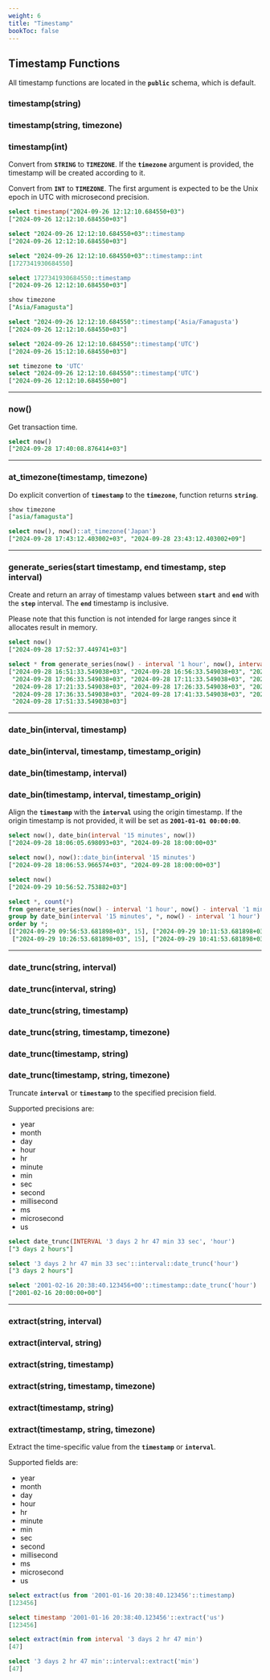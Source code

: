 ```yaml
---
weight: 6
title: "Timestamp"
bookToc: false
---
```


## Timestamp Functions

All timestamp functions are located in the **`public`** schema, which is default.

### timestamp(string)
### timestamp(string, timezone)
### timestamp(int)

Convert from **`STRING`** to **`TIMEZONE`**. If the **`timezone`** argument is provided, the
timestamp will be created according to it.

Convert from **`INT`** to **`TIMEZONE`**. The first argument is expected to be the
Unix epoch in UTC with microsecond precision.

```SQL
select timestamp("2024-09-26 12:12:10.684550+03")
["2024-09-26 12:12:10.684550+03"]

select "2024-09-26 12:12:10.684550+03"::timestamp
["2024-09-26 12:12:10.684550+03"]

select "2024-09-26 12:12:10.684550+03"::timestamp::int
[1727341930684550]

select 1727341930684550::timestamp
["2024-09-26 12:12:10.684550+03"]

show timezone
["Asia/Famagusta"]

select "2024-09-26 12:12:10.684550"::timestamp('Asia/Famagusta')
["2024-09-26 12:12:10.684550+03"]

select "2024-09-26 12:12:10.684550"::timestamp('UTC')
["2024-09-26 15:12:10.684550+03"]

set timezone to 'UTC'
select "2024-09-26 12:12:10.684550"::timestamp('UTC')
["2024-09-26 12:12:10.684550+00"]
```

---

### now()

Get transaction time.

```SQL
select now()
["2024-09-28 17:40:08.876414+03"]
```

---

### at_timezone(timestamp, timezone)

Do explicit convertion of **`timestamp`** to the **`timezone`**,
function returns **`string`**.

```SQL
show timezone
["asia/famagusta"]

select now(), now()::at_timezone('Japan')
["2024-09-28 17:43:12.403002+03", "2024-09-28 23:43:12.403002+09"]
```

---

### generate_series(start timestamp, end timestamp, step interval)

Create and return an array of timestamp values between **`start`** and **`end`**
with the **`step`** interval. The **`end`** timestamp is inclusive.

Please note that this function is not intended for large ranges since it
allocates result in memory.

```SQL
select now()
["2024-09-28 17:52:37.449741+03"]

select * from generate_series(now() - interval '1 hour', now(), interval '5 min')
["2024-09-28 16:51:33.549038+03", "2024-09-28 16:56:33.549038+03", "2024-09-28 17:01:33.549038+03",
 "2024-09-28 17:06:33.549038+03", "2024-09-28 17:11:33.549038+03", "2024-09-28 17:16:33.549038+03",
 "2024-09-28 17:21:33.549038+03", "2024-09-28 17:26:33.549038+03", "2024-09-28 17:31:33.549038+03",
 "2024-09-28 17:36:33.549038+03", "2024-09-28 17:41:33.549038+03", "2024-09-28 17:46:33.549038+03",
 "2024-09-28 17:51:33.549038+03"]
```

---

### date_bin(interval, timestamp)
### date_bin(interval, timestamp, timestamp_origin)
### date_bin(timestamp, interval)
### date_bin(timestamp, interval, timestamp_origin)

Align the **`timestamp`** with the **`interval`** using the origin timestamp. If the
origin timestamp is not provided, it will be set as **`2001-01-01 00:00:00`**.

```SQL
select now(), date_bin(interval '15 minutes', now())
["2024-09-28 18:06:05.698093+03", "2024-09-28 18:00:00+03"

select now(), now()::date_bin(interval '15 minutes')
["2024-09-28 18:06:53.966574+03", "2024-09-28 18:00:00+03"]

select now()
["2024-09-29 10:56:52.753882+03"]

select *, count(*)
from generate_series(now() - interval '1 hour', now() - interval '1 min', interval '1 min')
group by date_bin(interval '15 minutes', *, now() - interval '1 hour')
order by *;
[["2024-09-29 09:56:53.681898+03", 15], ["2024-09-29 10:11:53.681898+03", 15],
 ["2024-09-29 10:26:53.681898+03", 15], ["2024-09-29 10:41:53.681898+03", 15]]
```

---

### date_trunc(string, interval)
### date_trunc(interval, string)
### date_trunc(string, timestamp)
### date_trunc(string, timestamp, timezone)
### date_trunc(timestamp, string)
### date_trunc(timestamp, string, timezone)

Truncate **`interval`** or **`timestamp`** to the specified precision field.

Supported precisions are:

* year
* month
* day
* hour
* hr
* minute
* min
* sec
* second
* millisecond
* ms
* microsecond
* us

```SQL
select date_trunc(INTERVAL '3 days 2 hr 47 min 33 sec', 'hour')
["3 days 2 hours"]

select '3 days 2 hr 47 min 33 sec'::interval::date_trunc('hour')
["3 days 2 hours"]

select '2001-02-16 20:38:40.123456+00'::timestamp::date_trunc('hour')
["2001-02-16 20:00:00+00"]
```

---

### extract(string, interval)
### extract(interval, string)
### extract(string, timestamp)
### extract(string, timestamp, timezone)
### extract(timestamp, string)
### extract(timestamp, string, timezone)

Extract the time-specific value from the **`timestamp`** or **`interval`**.

Supported fields are:

* year
* month
* day
* hour
* hr
* minute
* min
* sec
* second
* millisecond
* ms
* microsecond
* us


```SQL
select extract(us from '2001-01-16 20:38:40.123456'::timestamp)
[123456]

select timestamp '2001-01-16 20:38:40.123456'::extract('us')
[123456]

select extract(min from interval '3 days 2 hr 47 min')
[47]

select '3 days 2 hr 47 min'::interval::extract('min')
[47]
```
